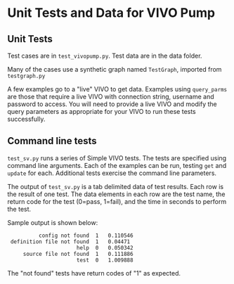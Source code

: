 # Unit Tests and Data for VIVO Pump

## Unit Tests

Test cases are in `test_vivopump.py`.  Test data are in the data folder.

Many of the cases use a synthetic graph named `TestGraph`, imported from `testgraph.py`

A few examples go to a "live" VIVO to get data.  Examples using `query_parms` are those that require a live VIVO 
with connection string, username and password to access.  You will need to provide a live VIVO and modify the query
parameters as appropriate for your VIVO to run these tests successfully.

## Command line tests

`test_sv.py` runs a series of Simple VIVO tests.  The tests are specified using command line arguments.  Each of the
 examples can be run, testing `get` and `update` for each.  Additional tests exercise the command line parameters.
 
 The output of `test_sv.py` is a tab delimited data of test results.  Each row is the result of one test.  The data
 elements in each row are the test name, the return code for the test (0=pass, 1=fail), and the time in seconds to
 perform the test.
 
 Sample output is shown below:
 
              config not found 	1 	0.110546
     definition file not found 	1 	0.04471
                          help 	0 	0.050342
         source file not found 	1 	0.111886
                          test 	0 	1.009888
                          
 The "not found" tests have return codes of "1" as expected.                        